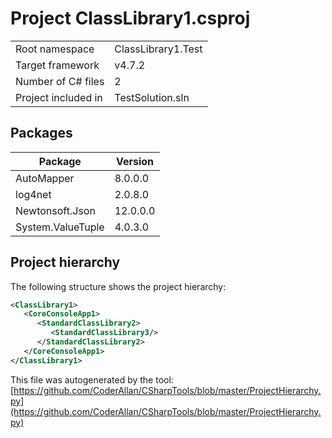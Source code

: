 # Project ClassLibrary1.csproj

| | |
|-|-|
|Root namespace|ClassLibrary1.Test|
|Target framework| v4.7.2|
|Number of C# files|2|
|Project included in|TestSolution.sln|

## Packages

|Package|Version|
|-|-|
|AutoMapper|8.0.0.0|
|log4net|2.0.8.0|
|Newtonsoft.Json|12.0.0.0|
|System.ValueTuple|4.0.3.0|

## Project hierarchy

The following structure shows the project hierarchy:

```xml
<ClassLibrary1>
   <CoreConsoleApp1>
      <StandardClassLibrary2>
         <StandardClassLibrary3/>
      </StandardClassLibrary2>
   </CoreConsoleApp1>
</ClassLibrary1>
```

This file was autogenerated by the tool: [https://github.com/CoderAllan/CSharpTools/blob/master/ProjectHierarchy.py](https://github.com/CoderAllan/CSharpTools/blob/master/ProjectHierarchy.py)